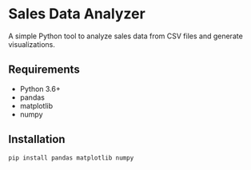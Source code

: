 # Sales Data Analyzer

A simple Python tool to analyze sales data from CSV files and generate visualizations.

## Requirements
- Python 3.6+
- pandas
- matplotlib
- numpy

## Installation
```bash
pip install pandas matplotlib numpy
